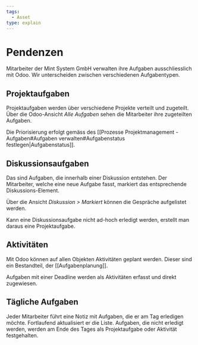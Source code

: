 ```yaml
---
tags:
  - Asset
type: explain
---
```

# Pendenzen

Mitarbeiter der Mint System GmbH verwalten ihre Aufgaben ausschliesslich mit Odoo. Wir unterscheiden zwischen verschiedenen Aufgabentypen.

## Projektaufgaben

Projektaufgaben werden über verschiedene Projekte verteilt und zugeteilt. Über die Odoo-Ansicht *Alle Aufgaben* sehen die Mitarbeiter ihre zugeteilten Aufgaben.

Die Priorisierung erfolgt gemäss des [[Prozesse Projektmanagement - Aufgaben#Aufgaben verwalten#Aufgabenstatus festlegen|Aufgabenstatus]].

## Diskussionsaufgaben

Das sind Aufgaben, die innerhalb einer Diskussion entstehen. Der Mitarbeiter, welche eine neue Aufgabe fasst, markiert das entsprechende Diskussions-Element.

Über die Ansicht *Diskussion > Markiert* können die Gespräche aufgelistet werden.

Kann eine Diskussionsaufgabe nicht ad-hoch erledigt werden, erstellt man daraus eine Projektaufgabe.

## Aktivitäten

Mit Odoo können auf allen Objekten Aktivitäten geplant werden. Dieser sind ein Bestandteil, der [[Aufgabenplanung]].

Aufgaben mit einer Deadline werden als Aktivitäten erfasst und direkt zugewiesen.

## Tägliche Aufgaben

Jeder Mitarbeiter führt eine Notiz mit Aufgaben, die er am Tag erledigen möchte. Fortlaufend aktualisiert er die Liste. Aufgaben, die nicht erledigt werden, werden am Ende des Tages als Projektaufgabe oder Aktivität festgehalten.


